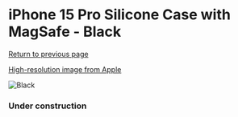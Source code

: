 # iPhone 15 Pro Silicone Case with MagSafe - Black

[Return to previous page](/iphone_15)

[High-resolution image from Apple](https://store.storeimages.cdn-apple.com/8756/as-images.apple.com/is/MT1A3?wid=4500&hei=4500&fmt=png)

<div style="width: 384px"><img src="/everyphone/MT1A3.png" alt="Black"></div>

### Under construction
